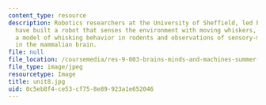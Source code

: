 ```yaml
---
content_type: resource
description: Robotics researchers at the University of Sheffield, led by Tony Prescott,
  have built a robot that senses the environment with moving whiskers, incorporating
  a model of whisking behavior in rodents and observations of sensory-motor systems
  in the mammalian brain.
file: null
file_location: /coursemedia/res-9-003-brains-minds-and-machines-summer-course-summer-2015/0c5eb8f4ce53cf758e89923a1e652046_unit8.jpg
file_type: image/jpeg
resourcetype: Image
title: unit8.jpg
uid: 0c5eb8f4-ce53-cf75-8e89-923a1e652046
---
```

